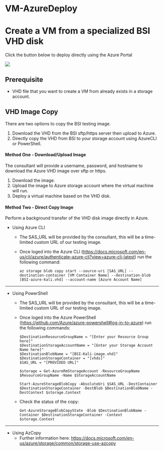 # VM-AzureDeploy
# Create a VM from a specialized BSI VHD disk

Click the button below to deploy directly using the Azure Portal

<a href="https://portal.azure.com/#create/Microsoft.Template/uri/https%3A%2F%2Fraw.githubusercontent.com%2Fbsi-group%2FVM-AzureDeploy%2Fmaster%2Fazuredeploy.json" target="_blank">
    <img src="http://azuredeploy.net/deploybutton.png"/>
</a>


## Prerequisite 
- VHD file that you want to create a VM from already exists in a storage account.


## VHD Image Copy
There are two options to copy the BSI testing image.
1. Download the VHD from the BSI sftp/https server then upload to Azure.
2. Directly copy the VHD from BSI to your storage account using AzureCLI or PowerShell.

#### Method One - Download/Upload Image
The consultant will provide a username, password, and hostname to download the Azure VHD image over sftp or https. 
1. Download the image.
2. Upload the image to Azure storage account where the virtual machine will run.
3. Deploy a virtual machine based on the VHD disk. 

#### Method Two - Direct Copy Image
Perform a background transfer of the VHD disk image directly in Azure.
   * Using Azure CLI
     * The SAS_URL will be provided by the consultant, this will be a time-limited custom URL of our testing image.
     * Once loged into the Azure CLI (https://docs.microsoft.com/en-us/cli/azure/authenticate-azure-cli?view=azure-cli-latest) run the following command:	
     
        ```az storage blob copy start --source-uri [SAS_URL] --destination-container [VM Container Name] --destination-blob [BSI-azure-kali.vhd] --account-name [Azure Account Name]```

---
   * Using PowerShell
     * The SAS_URL will be provided by the consultant, this will be a time-limited custom URL of our testing image.
     * Once loged into the Azure PowerShell (https://github.com/Azure/azure-powershell#log-in-to-azure) run the following commands:
	
        ```
        $DestinationResourceGroupName = "[Enter your Resource Group here]"
        $DestinationStorageAccountName = "[Enter your Storage Account Name here]"
        $DestinationBlobName = "[BSI-Kali-image.vhd]"
        $DestinationStorageContainer = "[vhds]"
        $SAS_URL = "[PROVIDED URL]"

        $storage = Get-AzureRmStorageAccount -ResourceGroupName $ResourceGroupName -Name $StorageAccountName

        Start-AzureStorageBlobCopy -AbsoluteUri $SAS_URL -DestContainer $DestinationStorageContainer -DestBlob $DestinationBlobName -DestContext $storage.Context
        ```
        
     * Check the status of the copy:
        ```
        Get-AzureStorageBlobCopyState -Blob $DestinationBlobName -Container $DestinationStorageContainer -Context $storage.Context
        ```
---
   * Using AzCopy
     * Further information here: https://docs.microsoft.com/en-us/azure/storage/common/storage-use-azcopy
     
